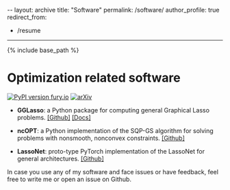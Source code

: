 --
layout: archive
title: "Software"
permalink: /software/
author_profile: true
redirect_from:
  - /resume
---

{% include base_path %}


Optimization related software
================================

[![PyPI version fury.io](https://badge.fury.io/py/gglasso.svg)](https://pypi.python.org/pypi/gglasso/)
[![arXiv](https://img.shields.io/badge/arXiv-2011.00898-b31b1b.svg)](https://arxiv.org/abs/2110.10521)
* **GGLasso**: a Python package for computing general Graphical Lasso problems. [[Github]](https://github.com/fabian-sp/GGLasso) [[Docs]](https://gglasso.readthedocs.io/en/latest/)

* **ncOPT**: a Python implementation of the SQP-GS algorithm for solving problems with nonsmooth, nonconvex constraints. [[Github]](https://github.com/fabian-sp/ncOPT)

* **LassoNet**: proto-type PyTorch implementation of the LassoNet for general architectures.  [[Github]](https://github.com/fabian-sp/lassonet)


In case you use any of my software and face issues or have feedback, feel free to write me or open an issue on Github.
